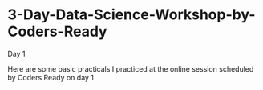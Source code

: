 # 3-Day-Data-Science-Workshop-by-Coders-Ready

Day 1

Here are some basic practicals I practiced at the online session scheduled by Coders Ready on day 1

